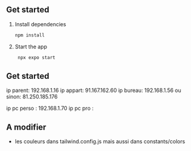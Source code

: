 ## Get started

1. Install dependencies

   ```bash
   npm install
   ```

2. Start the app

   ```bash
    npx expo start
   ```

## Get started

ip parent: 192.168.1.16
ip appart: 91.167.162.60
ip bureau: 192.168.1.56
ou sinon: 81.250.185.176

ip pc perso : 192.168.1.70
ip pc pro : 

## A modifier

- les couleurs dans tailwind.config.js mais aussi dans constants/colors
